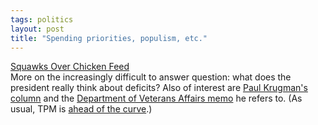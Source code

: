 ```yaml
---
tags: politics
layout: post
title: "Spending priorities, populism, etc."
---
```




<a href="http://www.washingtonpost.com/wp-dyn/articles/A37957-2002Aug19.html">Squawks Over Chicken Feed</a><br>
More on the increasingly difficult to answer question: what does the president really think about deficits? Also of interest are <a href="http://www.nytimes.com/2002/08/20/opinion/20KRUG.html">Paul Krugman's column</a> and the <a href="http://www.talkingpointsmemo.com/docs/veterans.affairs.1.html">Department of Veterans Affairs memo</a> he refers to. (As usual, TPM is <a href="http://talkingpointsmemo.com/aug0201.html#073102208pm">ahead of the curve</a>.)


